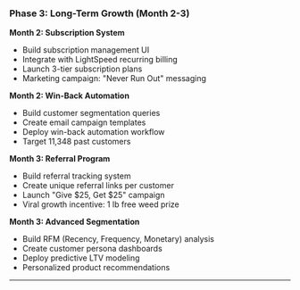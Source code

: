 ### Phase 3: Long-Term Growth (Month 2-3)

**Month 2: Subscription System**

- Build subscription management UI
- Integrate with LightSpeed recurring billing
- Launch 3-tier subscription plans
- Marketing campaign: "Never Run Out" messaging

**Month 2: Win-Back Automation**

- Build customer segmentation queries
- Create email campaign templates
- Deploy win-back automation workflow
- Target 11,348 past customers

**Month 3: Referral Program**

- Build referral tracking system
- Create unique referral links per customer
- Launch "Give $25, Get $25" campaign
- Viral growth incentive: 1 lb free weed prize

**Month 3: Advanced Segmentation**

- Build RFM (Recency, Frequency, Monetary) analysis
- Create customer persona dashboards
- Deploy predictive LTV modeling
- Personalized product recommendations

---

